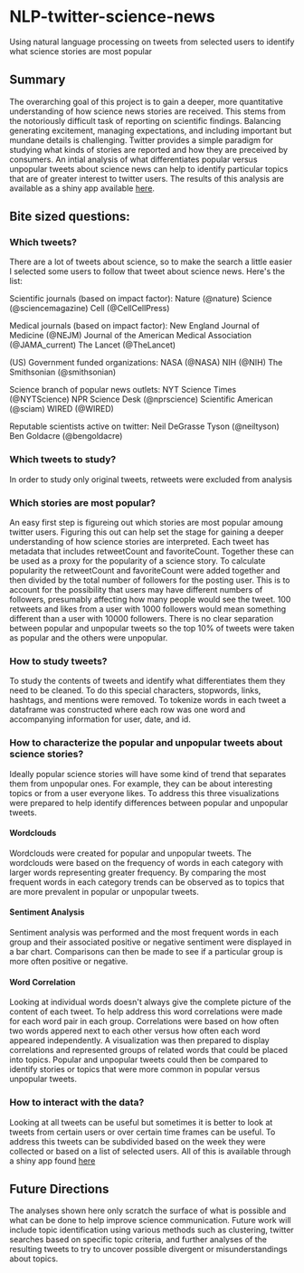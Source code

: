 # NLP-twitter-science-news
Using natural language processing on tweets from selected users to identify what science stories are most popular

## Summary
The overarching goal of this project is to gain a deeper, more quantitative understanding of how science news stories are
received. This stems from the notoriously difficult task of reporting on scientific findings. Balancing generating excitement,
managing expectations, and including important but mundane details is challenging. Twitter provides a simple paradigm for
studying what kinds of stories are reported and how they are preceived by consumers. An intial analysis of what differentiates
popular versus unpopular tweets about science news can help to identify particular topics that are of greater interest to
twitter users. The results of this analysis are available as a shiny app available <a href="https://maheshrao.shinyapps.io/science_tweets_nlp/" target="_blank">here</a>.

## Bite sized questions:

### Which tweets?
There are a lot of tweets about science, so to make the search a little easier I selected some users to follow that tweet 
about science news. Here's the list:

Scientific journals (based on impact factor):
Nature (@nature)
Science (@sciencemagazine)
Cell (@CellCellPress)

Medical journals (based on impact factor):
New England Journal of Medicine (@NEJM)
Journal of the American Medical Association (@JAMA_current)
The Lancet (@TheLancet)

(US) Government funded organizations: 
NASA (@NASA)
NIH (@NIH)
The Smithsonian (@smithsonian)

Science branch of popular news outlets:
NYT Science Times (@NYTScience)
NPR Science Desk (@nprscience)
Scientific American (@sciam)
WIRED (@WIRED)

Reputable scientists active on twitter:
Neil DeGrasse Tyson (@neiltyson)
Ben Goldacre (@bengoldacre)

### Which tweets to study?
In order to study only original tweets, retweets were excluded from analysis

### Which stories are most popular?
An easy first step is figureing out which stories are most popular amoung twitter users. Figuring this out can help set the
stage for gaining a deeper understanding of how science stories are interpreted. Each tweet has metadata that includes 
retweetCount and favoriteCount. Together these can be used as a proxy for the popularity of a science story. To calculate
popularity the retweetCount and favoriteCount were added together and then divided by the total number of followers for the
posting user. This is to account for the possibility that users may have different numbers of followers, presumably affecting
how many people would see the tweet. 100 retweets and likes from a user with 1000 followers would mean something different
than a user with 10000 followers. There is no clear separation between popular and unpopular tweets so the top 10% of tweets
were taken as popular and the others were unpopular.

### How to study tweets?
To study the contents of tweets and identify what differentiates them they need to be cleaned. To do this special characters,
stopwords, links, hashtags, and mentions were removed. To tokenize words in each tweet a dataframe was constructed where each
row was one word and accompanying information for user, date, and id.

### How to characterize the popular and unpopular tweets about science stories?
Ideally popular science stories will have some kind of trend that separates them from unpopular ones. For example, they can
be about interesting topics or from a user everyone likes. To address this three visualizations were prepared to help identify
differences between popular and unpopular tweets. 

#### Wordclouds
Wordclouds were created for popular and unpopular tweets. The wordclouds were based on the frequency of words in each category
with larger words representing greater frequency. By comparing the most frequent words in each category trends can be observed
as to topics that are more prevalent in popular or unpopular tweets.

#### Sentiment Analysis
Sentiment analysis was performed and the most frequent words in each group and their associated positive or negative sentiment
were displayed in a bar chart. Comparisons can then be made to see if a particular group is more often positive or negative.

#### Word Correlation
Looking at individual words doesn't always give the complete picture of the content of each tweet. To help address this word
correlations were made for each word pair in each group. Correlations were based on how often two words appered next to each
other versus how often each word appeared independently. A visualization was then prepared to display correlations and
represented groups of related words that could be placed into topics. Popular and unpopular tweets could then be compared to
identify stories or topics that were more common in popular versus unpopular tweets.

### How to interact with the data?
Looking at all tweets can be useful but sometimes it is better to look at tweets from certain users or over certain time
frames can be useful. To address this tweets can be subdivided based on the week they were collected or based on a list of
selected users. All of this is available through a shiny app found <a href="https://maheshrao.shinyapps.io/science_tweets_nlp/" target="_blank">here</a>

## Future Directions
The analyses shown here only scratch the surface of what is possible and what can be done to help improve science communication. Future work will include topic identification using various methods such as clustering, twitter searches based on specific topic criteria, and further analyses of the resulting tweets to try to uncover possible divergent or misunderstandings about topics.
